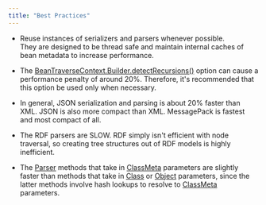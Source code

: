 ```yaml
---
title: "Best Practices"
---
```


- Reuse instances of serializers and parsers whenever possible.  
They are designed to be thread safe and maintain internal caches of bean metadata to increase performance.

- The [BeanTraverseContext.Builder.detectRecursions()](API_DOCS/org/apache/juneau/BeanTraverseContext/Builder.html#detectRecursions()) option can cause a performance penalty of around 20%.
Therefore, it's recommended that this option be used only when necessary.

- In general, JSON serialization and parsing is about 20% faster than XML.
JSON is also more compact than XML.
MessagePack is fastest and most compact of all.

- The RDF parsers are SLOW.
RDF simply isn't efficient with node traversal, so creating tree structures out of RDF models is highly inefficient.

- The [Parser](API_DOCS/org/apache/juneau/parser/Parser.html) methods that take in [ClassMeta](API_DOCS/org/apache/juneau/ClassMeta.html) parameters are slightly faster than methods that take in [Class](API_DOCS/java/lang/Class.html) or [Object](API_DOCS/java/lang/Object.html) parameters, since the latter methods involve hash lookups to resolve to [ClassMeta](API_DOCS/org/apache/juneau/ClassMeta.html) parameters.